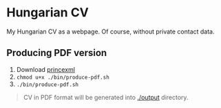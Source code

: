 # Hungarian CV

My Hungarian CV as a webpage. Of course, without private contact data.

## Producing PDF version
1. Download [princexml](https://www.princexml.com/download/)
1. `chmod u+x ./bin/produce-pdf.sh`
1. `./bin/produce-pdf.sh`

> CV in PDF format will be generated into [./output](output) directory.